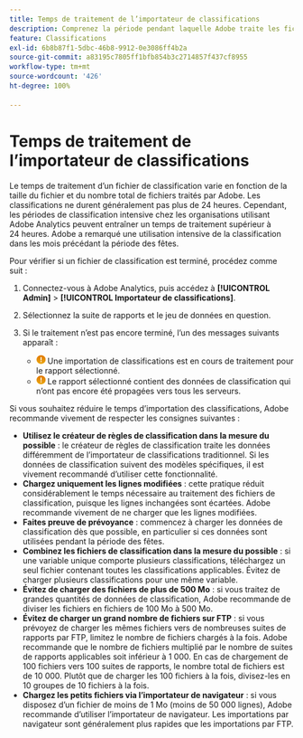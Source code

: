 ```yaml
---
title: Temps de traitement de l’importateur de classifications
description: Comprenez la période pendant laquelle Adobe traite les fichiers de classification et comment réduire le temps de traitement.
feature: Classifications
exl-id: 6b8b87f1-5dbc-46b8-9912-0e3086ff4b2a
source-git-commit: a83195c7805ff1bfb854b3c2714857f437cf8955
workflow-type: tm+mt
source-wordcount: '426'
ht-degree: 100%

---
```


# Temps de traitement de l’importateur de classifications

Le temps de traitement d’un fichier de classification varie en fonction de la taille du fichier et du nombre total de fichiers traités par Adobe. Les classifications ne durent généralement pas plus de 24 heures. Cependant, les périodes de classification intensive chez les organisations utilisant Adobe Analytics peuvent entraîner un temps de traitement supérieur à 24 heures. Adobe a remarqué une utilisation intensive de la classification dans les mois précédant la période des fêtes.

Pour vérifier si un fichier de classification est terminé, procédez comme suit :

1. Connectez-vous à Adobe Analytics, puis accédez à **[!UICONTROL Admin]** > **[!UICONTROL Importateur de classifications]**.
2. Sélectionnez la suite de rapports et le jeu de données en question.
3. Si le traitement n’est pas encore terminé, l’un des messages suivants apparaît :

   * ![Remarque](assets/icon_notice_notice.gif) Une importation de classifications est en cours de traitement pour le rapport sélectionné.
   * ![Remarque](assets/icon_notice_notice.gif) Le rapport sélectionné contient des données de classification qui n’ont pas encore été propagées vers tous les serveurs.

Si vous souhaitez réduire le temps d’importation des classifications, Adobe recommande vivement de respecter les consignes suivantes :

* **Utilisez le créateur de règles de classification dans la mesure du possible** : le créateur de règles de classification traite les données différemment de l’importateur de classifications traditionnel. Si les données de classification suivent des modèles spécifiques, il est vivement recommandé d’utiliser cette fonctionnalité.
* **Chargez uniquement les lignes modifiées** : cette pratique réduit considérablement le temps nécessaire au traitement des fichiers de classification, puisque les lignes inchangées sont écartées. Adobe recommande vivement de ne charger que les lignes modifiées.
* **Faites preuve de prévoyance** : commencez à charger les données de classification dès que possible, en particulier si ces données sont utilisées pendant la période des fêtes.
* **Combinez les fichiers de classification dans la mesure du possible** : si une variable unique comporte plusieurs classifications, téléchargez un seul fichier contenant toutes les classifications applicables. Évitez de charger plusieurs classifications pour une même variable.
* **Évitez de charger des fichiers de plus de 500 Mo** : si vous traitez de grandes quantités de données de classification, Adobe recommande de diviser les fichiers en fichiers de 100 Mo à 500 Mo.
* **Évitez de charger un grand nombre de fichiers sur FTP** : si vous prévoyez de charger les mêmes fichiers vers de nombreuses suites de rapports par FTP, limitez le nombre de fichiers chargés à la fois. Adobe recommande que le nombre de fichiers multiplié par le nombre de suites de rapports applicables soit inférieur à 1 000. En cas de chargement de 100 fichiers vers 100 suites de rapports, le nombre total de fichiers est de 10 000. Plutôt que de charger les 100 fichiers à la fois, divisez-les en 10 groupes de 10 fichiers à la fois.
* **Chargez les petits fichiers via l’importateur de navigateur** : si vous disposez d’un fichier de moins de 1 Mo (moins de 50 000 lignes), Adobe recommande d’utiliser l’importateur de navigateur. Les importations par navigateur sont généralement plus rapides que les importations par FTP.
